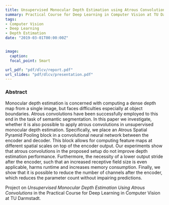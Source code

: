 ```yaml
---
title: Unsupervised Monocular Depth Estimation using Atrous Convolutions
summary: Practical Course for Deep Learning in Computer Vision at TU Darmstadt
tags:
- Computer Vision
- Deep Learning
- Depth Estimation
date: "2019-03-01T00:00:00Z"


image:
  caption: 
  focal_point: Smart

url_pdf: "pdf/dlcv/report.pdf"
url_slides: "pdf/dlcv/presentation.pdf"
---
```


### Abstract

Monocular depth estimation is concerned with computing a dense depth map from a single image, but faces difficulties especially at object boundaries. Atrous convolutions have been successfully employed to this end in the task of semantic segmentation. In this paper we investigate, whether it is also possible to apply atrous convolutions in unsupervised monocular depth estimation. Specifically, we place an Atrous Spatial Pyramid Pooling block in a convolutional neural network between the encoder and decoder. This block allows for computing feature maps at different spatial scales on top of the encoder output. Our experiments show that atrous convolutions in the proposed setup do not improve depth estimation performance. Furthermore, the necessity of a lower output stride after the encoder, such that an increased receptive field size is even applicable, harms runtime and increases memory consumption. Finally, we show that it is possible to reduce the number of channels after the encoder, which reduces the parameter count without impairing predictions.

Project on *Unsupervised Monocular Depth Estimation Using Atrous Convolutions* in the Practical Course for Deep Learning in Computer Vision at TU Darmstadt.
